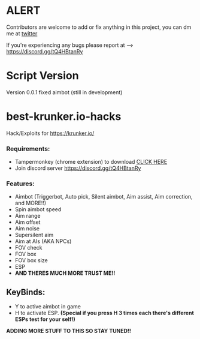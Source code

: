 # ALERT
Contributors are welcome to add or fix anything in this project, you can dm me at [twitter](https://twitter.com/glizuwu)

If you're experiencing any bugs please report at --> https://discord.gg/tQ4HBtanRy

# Script Version
Version 0.0.1 fixed aimbot (still in development)

# best-krunker.io-hacks
Hack/Exploits for https://krunker.io/

### Requirements:
- Tampermonkey (chrome extension) to download [CLICK HERE](https://chrome.google.com/webstore/detail/tampermonkey/dhdgffkkebhmkfjojejmpbldmpobfkfo?hl=en)
- Join discord server https://discord.gg/tQ4HBtanRy

### Features:
- Aimbot (Triggerbot, Auto pick, Silent aimbot, Aim assist, Aim correction, and MORE!!)
- Spin aimbot speed
- Aim range
- Aim offset
- Aim noise
- Supersilent aim
- Aim at AIs (AKA NPCs)
- FOV check
- FOV box
- FOV box size
- ESP
- **AND THERES MUCH MORE TRUST ME!!**

## KeyBinds:
- Y to active aimbot in game
- H to activate ESP. **(Special if you press H 3 times each there's different ESPs test for your self!)**

**ADDING MORE STUFF TO THIS SO STAY TUNED!!**
